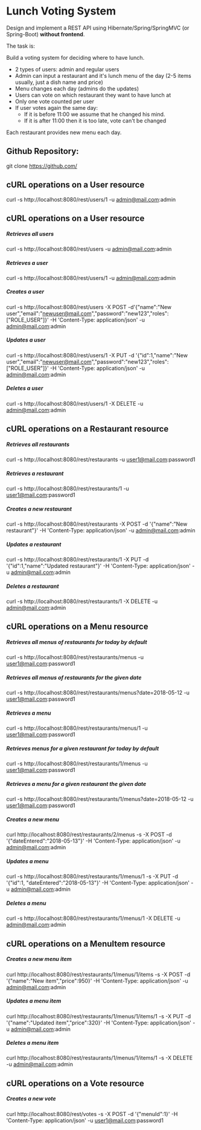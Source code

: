 # Lunch Voting System

Design and implement a REST API using Hibernate/Spring/SpringMVC (or Spring-Boot) **without frontend**.

The task is:

Build a voting system for deciding where to have lunch.

 * 2 types of users: admin and regular users
 * Admin can input a restaurant and it's lunch menu of the day (2-5 items usually, just a dish name and price)
 * Menu changes each day (admins do the updates)
 * Users can vote on which restaurant they want to have lunch at
 * Only one vote counted per user
 * If user votes again the same day:
    - If it is before 11:00 we assume that he changed his mind.
    - If it is after 11:00 then it is too late, vote can't be changed

Each restaurant provides new menu each day.

## Github Repository:

git clone https://github.com/
## cURL operations on a User resource
curl -s http://localhost:8080/rest/users/1 -u admin@mail.com:admin

## cURL operations on a User resource
##### Retrieves all users
curl -s http://localhost:8080/rest/users -u admin@mail.com:admin
##### Retrieves a user
curl -s http://localhost:8080/rest/users/1 -u admin@mail.com:admin
##### Creates a user
curl -s http://localhost:8080/rest/users -X POST -d'{"name":"New user","email":"newuser@mail.com","password":"new123","roles":["ROLE_USER"]}' -H 'Content-Type: application/json' -u admin@mail.com:admin
##### Updates a user
curl -s http://localhost:8080/rest/users/1 -X PUT -d '{"id":1,"name":"New user","email":"newuser@mail.com","password":"new123","roles":["ROLE_USER"]}' -H 'Content-Type: application/json' -u admin@mail.com:admin
##### Deletes a user
curl -s http://localhost:8080/rest/users/1 -X DELETE -u admin@mail.com:admin

## cURL operations on a Restaurant resource
##### Retrieves all restaurants
curl -s http://localhost:8080/rest/restaurants -u user1@mail.com:password1
##### Retrieves a restaurant
curl -s http://localhost:8080/rest/restaurants/1 -u user1@mail.com:password1
##### Creates a new restaurant
curl -s http://localhost:8080/rest/restaurants -X POST -d '{"name":"New restaurant"}' -H 'Content-Type: application/json' -u admin@mail.com:admin
##### Updates a restaurant
curl -s http://localhost:8080/rest/restaurants/1 -X PUT -d '{"id":1,"name":"Updated restaurant"}' -H 'Content-Type: application/json' -u admin@mail.com:admin
##### Deletes a restaurant
curl -s http://localhost:8080/rest/restaurants/1 -X DELETE -u admin@mail.com:admin

## cURL operations on a Menu resource 
##### Retrieves all menus of restaurants for today by default
curl -s http://localhost:8080/rest/restaurants/menus -u user1@mail.com:password1
##### Retrieves all menus of restaurants for the given date
curl -s http://localhost:8080/rest/restaurants/menus?date=2018-05-12 -u user1@mail.com:password1
##### Retrieves a menu
curl -s http://localhost:8080/rest/restaurants/menus/1 -u user1@mail.com:password1
##### Retrieves menus for a given restaurant for today by default
curl -s http://localhost:8080/rest/restaurants/1/menus -u user1@mail.com:password1
##### Retrieves a menu for a given restaurant the given date
curl -s http://localhost:8080/rest/restaurants/1/menus?date=2018-05-12 -u user1@mail.com:password1
##### Creates a new menu
curl http://localhost:8080/rest/restaurants/2/menus -s -X POST -d '{"dateEntered":"2018-05-13"}' -H 'Content-Type: application/json' -u admin@mail.com:admin
##### Updates a menu
curl -s http://localhost:8080/rest/restaurants/1/menus/1 -s -X PUT -d '{"id":1, "dateEntered":"2018-05-13"}' -H 'Content-Type: application/json' -u admin@mail.com:admin
##### Deletes a menu 
curl -s http://localhost:8080/rest/restaurants/1/menus/1 -X DELETE -u admin@mail.com:admin

## cURL operations on a MenuItem resource 
##### Creates a new menu item
curl http://localhost:8080/rest/restaurants/1/menus/1/items -s -X POST -d '{"name":"New item","price":950}' -H 'Content-Type: application/json' -u admin@mail.com:admin
##### Updates a menu item
curl http://localhost:8080/rest/restaurants/1/menus/1/items/1 -s -X PUT -d '{"name":"Updated item","price":320}' -H 'Content-Type: application/json' -u admin@mail.com:admin
##### Deletes a menu item
curl http://localhost:8080/rest/restaurants/1/menus/1/items/1 -s -X DELETE -u admin@mail.com:admin

## cURL operations on a Vote resource
##### Creates a new vote
curl http://localhost:8080/rest/votes -s -X POST -d '{"menuId":1}' -H 'Content-Type: application/json' -u user1@mail.com:password1